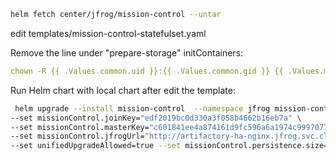 



```bash
helm fetch center/jfrog/mission-control --untar 
```

edit templates/mission-control-statefulset.yaml

Remove the line under "prepare-storage" initContainers:
```yaml
chown -R {{ .Values.common.uid }}:{{ .Values.common.gid }} {{ .Values.missionControl.persistence.mountPath }}
```

Run Helm chart with local chart after edit the template:

```bash
 helm upgrade --install mission-control  --namespace jfrog mission-control/ \     
--set missionControl.joinKey="edf2019bc0d330a3f058b4662b16eb7a" \
--set missionControl.masterKey="c601841ee4a874161d9fc596a6a1974c99970771c6139eae20898eed1c61ace3" \
--set missionControl.jfrogUrl="http://artifactory-ha-nginx.jfrog.svc.cluster.local" \
--set unifiedUpgradeAllowed=true --set missionControl.persistence.size=20Gi  -f values.yaml
```
